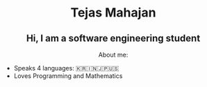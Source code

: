 <h1 align="center"> Tejas Mahajan </h1>

<h2 align="center"> Hi, I am a software engineering student </h2>

<p align="center">About me:</p>

- Speaks 4 languages: 🇰🇷🇮🇳🇯🇵🇺🇸
- Loves Programming and Mathematics

